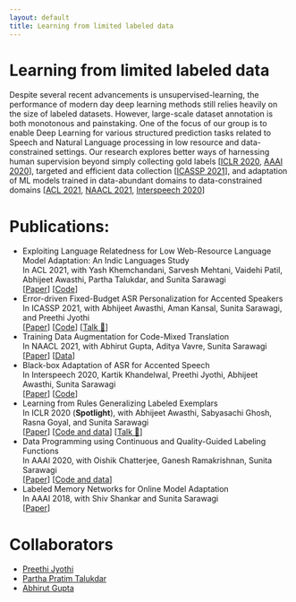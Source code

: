 ```yaml
---
layout: default
title: Learning from limited labeled data
---
```


# Learning from limited labeled data
Despite several recent advancements is unsupervised-learning, the performance of modern day deep learning methods still relies heavily on the size of labeled datasets. However, large-scale dataset annotation is both monotonous and painstaking. One of the focus of our group is to enable Deep Learning for various structured prediction tasks related to Speech and Natural Language processing in low resource and data-constrained settings. Our research explores better ways of harnessing human supervision beyond simply collecting gold labels [[ICLR 2020](https://openreview.net/forum?id=SkeuexBtDr), [AAAI 2020](https://arxiv.org/pdf/1911.09860.pdf)], targeted and efficient data collection [[ICASSP 2021](https://arxiv.org/abs/2103.03142)], and adaptation of ML models trained in data-abundant domains to data-constrained domains [[ACL 2021](https://arxiv.org/pdf/2106.03958.pdf), [NAACL 2021](https://arxiv.org/abs/2103.03142),  [Interspeech 2020](https://arxiv.org/pdf/2006.13519.pdf)]   

# Publications:
 * Exploiting Language Relatedness for Low Web-Resource Language Model Adaptation: An Indic Languages Study \
   In ACL 2021, with Yash Khemchandani, Sarvesh Mehtani, Vaidehi Patil, Abhijeet Awasthi, Partha Talukdar, and Sunita Sarawagi \
   \[[Paper](https://arxiv.org/pdf/2106.03958.pdf)\] \[[Code](https://github.com/yashkhem1/RelateLM)\] 
 * Error-driven Fixed-Budget ASR Personalization for Accented Speakers \
   In ICASSP 2021, with Abhijeet Awasthi, Aman Kansal, Sunita Sarawagi, and Preethi Jyothi\
   \[[Paper](https://arxiv.org/abs/2103.03142)\] \[[Code](https://github.com/awasthiabhijeet/Error-Driven-ASR-Personalization)\] \[[Talk 📢](https://youtu.be/oh3FHFz_5X0)\]
 * Training Data Augmentation for Code-Mixed Translation \
   In NAACL 2021, with Abhirut Gupta, Aditya Vavre, Sunita Sarawagi \
   \[[Paper](https://arxiv.org/abs/2103.03142)\] \[[Data](https://github.com/shruikan20/Spoken-Tutorial-Dataset)\]
 * Black-box Adaptation of ASR for Accented Speech \
   In Interspeech 2020, Kartik Khandelwal, Preethi Jyothi, Abhijeet Awasthi, Sunita Sarawagi \
   \[[Paper](https://arxiv.org/pdf/2006.13519.pdf)\] \[[Code](https://github.com/Kartik14/FineMerge)\]
 * Learning from Rules Generalizing Labeled Exemplars \
   In ICLR 2020 (**Spotlight**), with Abhijeet Awasthi, Sabyasachi Ghosh, Rasna Goyal, and Sunita Sarawagi \
   \[[Paper](https://openreview.net/forum?id=SkeuexBtDr)\] \[[Code and data](https://github.com/awasthiabhijeet/Learning-From-Rules)\] \[[Talk 📢](https://youtu.be/TQfq4YdqG3k)\]
 * Data Programming using Continuous and Quality-Guided Labeling Functions \
   In AAAI 2020, with Oishik Chatterjee, Ganesh Ramakrishnan, Sunita Sarawagi \
   \[[Paper](https://arxiv.org/pdf/1911.09860.pdf)\] \[[Code and data](https://github.com/oishik75/CAGE)\]
 * Labeled Memory Networks for Online Model Adaptation \
   In AAAI 2018, with Shiv Shankar and Sunita Sarawagi \
   \[[Paper](https://www.aaai.org/ocs/index.php/AAAI/AAAI18/paper/view/17141/16672)\]

# Collaborators
 * [Preethi Jyothi](https://www.cse.iitb.ac.in/~pjyothi/)
 * [Partha Pratim Talukdar](http://talukdar.net/)
 * [Abhirut Gupta](https://scholar.google.com/citations?user=Vis091UAAAAJ&hl=en)
